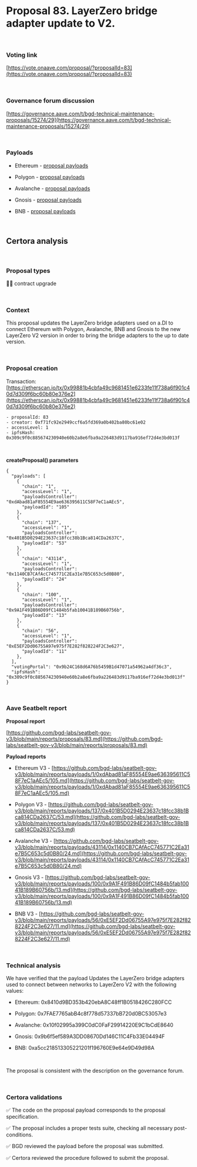 # Proposal 83. LayerZero bridge adapter update to V2.

<br>

### Voting link

[https://vote.onaave.com/proposal/?proposalId=83](https://vote.onaave.com/proposal/?proposalId=83)

<br>

### Governance forum discussion

[https://governance.aave.com/t/bgd-technical-maintenance-proposals/15274/29](https://governance.aave.com/t/bgd-technical-maintenance-proposals/15274/29)

<br>

### Payloads

* Ethereum - [proposal payloads](https://etherscan.io/address/0x3C6918c4BfC002979310935f94C9d61Dd2dec3DB#code#F1#L1)

* Polygon - [proposal payloads](https://polygonscan.com/address/0x0FC812DFB0E5Fc83D9b646f2485F6380232DA584#code#F1#L1)

* Avalanche - [proposal payloads](https://snowscan.xyz/address/0x010466280a5c9173F8fEC1eB385AB4D1E331367E#code#F1#L1)

* Gnosis - [proposal payloads](https://gnosisscan.io/address/0xfbFAe7B2b4115843063bd9a5B72E1002671fE9e8#code#F19#L1)

* BNB - [proposal payloads](https://bscscan.com/address/0x69F67c181609edA4d8F25Fe225472b9C8675c76C#code#F1#L1)

<br>

## Certora analysis

<br>

### Proposal types

:scroll::small_red_triangle: contract upgrade

<br>

### Context

This proposal updates the LayerZero bridge adapters used on a.DI to connect Ethereum with Polygon, Avalanche, BNB and Gnosis to the new LayerZero V2 version in order to bring the bridge adapters to the up to date version.

<br>

### Proposal creation

Transaction: [https://etherscan.io/tx/0x99881b4cbfa49c9681451e6233fe11f738a6f901c40d7d309f6bc60b80e376e2](https://etherscan.io/tx/0x99881b4cbfa49c9681451e6233fe11f738a6f901c40d7d309f6bc60b80e376e2)

```
- proposalId: 83
- creator: 0xf71fc92e2949ccf6a5fd369a0b402ba80bc61e02
- accessLevel: 1
- ipfsHash: 0x309c9f0c885674230940e60b2a8e6fba9a226483d9117ba916ef72d4e3bd013f
```

<br>

**createProposal() parameters**

```
{
  "payloads": [ 
    { 
      "chain": "1", 
      "accessLevel": "1", 
      "payloadsController": "0xdAbad81aF85554E9ae636395611C58F7eC1aAEc5", 
      "payloadId": "105" 
    }, 
    { 
      "chain": "137", 
      "accessLevel": "1", 
      "payloadsController": "0x401B5D0294E23637c18fcc38b1Bca814CDa2637C", 
      "payloadId": "53" 
    }, 
    { 
      "chain": "43114", 
      "accessLevel": "1", 
      "payloadsController": "0x1140CB7CAfAcC745771C2Ea31e7B5C653c5d0B80", 
      "payloadId": "24" 
    }, 
    { 
      "chain": "100", 
      "accessLevel": "1", 
      "payloadsController": "0x9A1F491B86D09fC1484b5fab10041B189B60756b", 
      "payloadId": "13" 
    }, 
    { 
      "chain": "56", 
      "accessLevel": "1", 
      "payloadsController": "0xE5EF2Dd06755A97e975f7E282f828224F2C3e627", 
      "payloadId": "11" 
    }, 
  ], 
  "votingPortal": "0x9b24C168d6A76b5459B1d47071a54962a4df36c3", 
  "ipfsHash": "0x309c9f0c885674230940e60b2a8e6fba9a226483d9117ba916ef72d4e3bd013f" 
}
```

<br>

### Aave Seatbelt report

**Proposal report**

[https://github.com/bgd-labs/seatbelt-gov-v3/blob/main/reports/proposals/83.md](https://github.com/bgd-labs/seatbelt-gov-v3/blob/main/reports/proposals/83.md)

**Payload reports**

* Ethereum V3 - [https://github.com/bgd-labs/seatbelt-gov-v3/blob/main/reports/payloads/1/0xdAbad81aF85554E9ae636395611C58F7eC1aAEc5/105.md](https://github.com/bgd-labs/seatbelt-gov-v3/blob/main/reports/payloads/1/0xdAbad81aF85554E9ae636395611C58F7eC1aAEc5/105.md)

* Polygon V3 - [https://github.com/bgd-labs/seatbelt-gov-v3/blob/main/reports/payloads/137/0x401B5D0294E23637c18fcc38b1Bca814CDa2637C/53.md](https://github.com/bgd-labs/seatbelt-gov-v3/blob/main/reports/payloads/137/0x401B5D0294E23637c18fcc38b1Bca814CDa2637C/53.md)

* Avalanche V3 - [https://github.com/bgd-labs/seatbelt-gov-v3/blob/main/reports/payloads/43114/0x1140CB7CAfAcC745771C2Ea31e7B5C653c5d0B80/24.md](https://github.com/bgd-labs/seatbelt-gov-v3/blob/main/reports/payloads/43114/0x1140CB7CAfAcC745771C2Ea31e7B5C653c5d0B80/24.md)

* Gnosis V3 - [https://github.com/bgd-labs/seatbelt-gov-v3/blob/main/reports/payloads/100/0x9A1F491B86D09fC1484b5fab10041B189B60756b/13.md](https://github.com/bgd-labs/seatbelt-gov-v3/blob/main/reports/payloads/100/0x9A1F491B86D09fC1484b5fab10041B189B60756b/13.md)

* BNB V3 - [https://github.com/bgd-labs/seatbelt-gov-v3/blob/main/reports/payloads/56/0xE5EF2Dd06755A97e975f7E282f828224F2C3e627/11.md](https://github.com/bgd-labs/seatbelt-gov-v3/blob/main/reports/payloads/56/0xE5EF2Dd06755A97e975f7E282f828224F2C3e627/11.md)

<br>

### Technical analysis

We have verified that the payload Updates the LayerZero bridge adapters used to connect between networks to LayerZero V2 with the following values:

- Ethereum: 0x8410d9BD353b420ebA8C48ff1B0518426C280FCC

- Polygon: 0x7FAE7765abB4c8f778d57337bB720d0BC53057e3

- Avalanche: 0x10f02995a399C0dC0FaF29914220E9C1bCdE8640

- Gnosis: 0x9b6f5ef589A3DD08670Dd146C11C4Fb33E04494F

- BNB: 0xa5cc218513305221201f196760E9e64e9D49d98A

<br>

The proposal is consistent with the description on the governance forum.

<br>

### Certora validations

:white_check_mark: The code on the proposal payload corresponds to the proposal specification.

:white_check_mark: The proposal includes a proper tests suite, checking all necessary post-conditions.

:white_check_mark: BGD reviewed the payload before the proposal was submitted.

:white_check_mark: Certora reviewed the procedure followed to submit the proposal.
